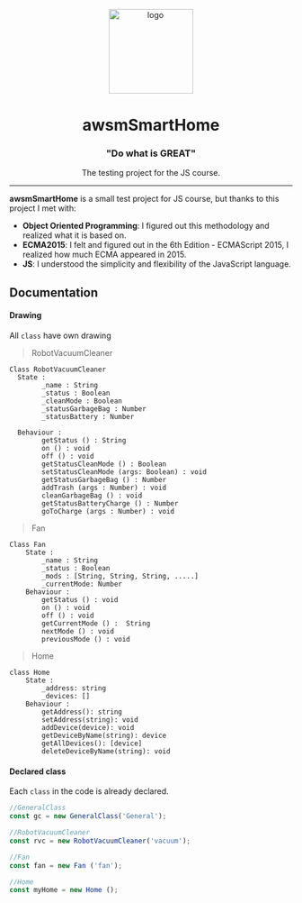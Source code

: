 <p align="center">
  <a href="https://github.com/KarelSpil/awsmSmartHome/new/master?readme=1#awsmsmarthome">
      <img alt="logo" src="https://imgshare.io/images/2019/08/26/1566845462045.png" width="150" height="150">
  </a>
  <h1 align="center">awsmSmartHome</h1>
  <h3 align="center">"Do what is GREAT"</h1>
  <p align="center">The testing project for the JS course.</p>
</p>

---
**awsmSmartHome** is a small test project for JS course, but thanks to this project I met with:

- **Object Oriented Programming**: I figured out this methodology and realized what it is based on.
- **ECMA2015**: I felt and figured out in the 6th Edition - ECMAScript 2015, I realized how much ECMA appeared in 2015.
- **JS**: I understood the simplicity and flexibility of the JavaScript language.

## Documentation

#### Drawing

All `class` have own drawing
>RobotVacuumCleaner
```
Class RobotVacuumCleaner
  State :
        _name : String
        _status : Boolean
        _cleanMode : Boolean
        _statusGarbageBag : Number
        _statusBattery : Number

  Behaviour :
        getStatus () : String
        on () : void
        off () : void
        getStatusCleanMode () : Boolean
        setStatusCleanMode (args: Boolean) : void
        getStatusGarbageBag () : Number
        addTrash (args : Number) : void
        cleanGarbageBag () : void
        getStatusBatteryCharge () : Number
        goToCharge (args : Number) : void
```
>Fan
```
Class Fan
    State :
        _name : String
        _status : Boolean
        _mods : [String, String, String, .....]
        _currentMode: Number
    Behaviour :
        getStatus () : void
        on () : void
        off () : void
        getCurrentMode () :  String
        nextMode () : void
        previousMode () : void
```
>Home
```
class Home
    State :
        _address: string
        _devices: []
    Behaviour :
        getAddress(): string
        setAddress(string): void
        addDevice(device): void
        getDeviceByName(string): device
        getAllDevices(): [device]
        deleteDeviceByName(string): void
```

#### Declared class

Each `class` in the code is already declared.
```js
//GeneralClass 
const gc = new GeneralClass('General');

//RobotVacuumCleaner
const rvc = new RobotVacuumCleaner('vacuum');

//Fan
const fan = new Fan ('fan');

//Home
const myHome = new Home ();
```

